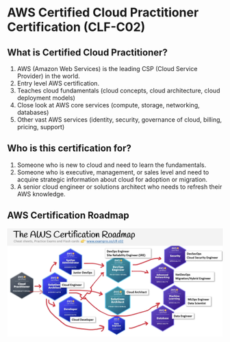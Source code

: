 # AWS Certified Cloud Practitioner Certification (CLF-C02)

## What is Certified Cloud Practitioner?

1. AWS (Amazon Web Services) is the leading CSP (Cloud Service Provider) in the world.
2. Entry level AWS certification.
3. Teaches cloud fundamentals (cloud concepts, cloud architecture, cloud deployment models)
4. Close look at AWS core services (compute, storage, networking, databases)
5. Other vast AWS services (identity, security, governance of cloud, billing, pricing, support)

## Who is this certification for?

1. Someone who is new to cloud and need to learn the fundamentals.
2. Someone who is executive, management, or sales level and need to acquire strategic information about cloud for adoption or migration.
3. A senior cloud engineer or solutions architect who needs to refresh their AWS knowledge.

## AWS Certification Roadmap

<img src = "https://github.com/tanishqharit/AWS_CLF_C02/blob/main/Z_Images/AWS_Roadmap.png" alt="AWS_Roadmap.png" width="900"/>
